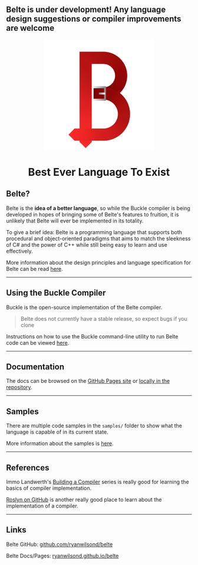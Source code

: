 ## Belte is under development! Any language design suggestions or compiler improvements are welcome

<p align="center">
<img width="300" src="docs/images/BelteCapital.png" alt="Belte Logo">
</p>

<h1 align="center">Best Ever Language To Exist</h1>

## Belte?

Belte is the **idea of a better language**, so while the Buckle compiler is being developed in hopes of bringing
some of Belte's features to fruition, it is unlikely that Belte will ever be implemented in its totality.

To give a brief idea: Belte is a programming language that supports both procedural and object-oriented paradigms that
aims to match the sleekness of C# and the power of C++ while still being easy to learn and use effectively.

More information about the design principles and language specification for Belte can be read
[here](docs/README.md).

___

## Using the Buckle Compiler

Buckle is the open-source implementation of the Belte compiler.

> Belte does not currently have a stable release, so expect bugs if you clone

Instructions on how to use the Buckle command-line utility to run Belte code can be viewed [here](docs/Buckle.md).

___

## Documentation

The docs can be browsed on the [GitHub Pages site](https://ryanwilsond.github.io/belte/) or
[locally in the repository](docs/README.md).

___

## Samples

There are multiple code samples in the `samples/` folder to show what the language is capable of in its current state.

More information about the samples is [here](samples/README.md).

___

## References

Immo Landwerth's [Building a Compiler](https://www.youtube.com/playlist?list=PLRAdsfhKI4OWNOSfS7EUu5GRAVmze1t2y)
series is really good for learning the basics of compiler implementation.

[Roslyn on GitHub](https://github.com/dotnet/roslyn) is another really good place to learn about the implementation of a
compiler.

___

## Links

Belte GitHub: [github.com/ryanwilsond/belte](https://github.com/ryanwilsond/belte)

Belte Docs/Pages: [ryanwilsond.github.io/belte](https://ryanwilsond.github.io/belte/)
